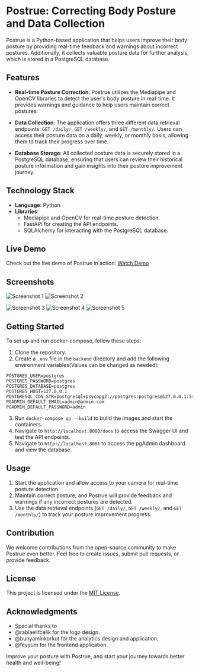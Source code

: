 # Postrue: Correcting Body Posture and Data Collection

Postrue is a Python-based application that helps users improve their body posture by providing real-time feedback and warnings about incorrect postures. Additionally, it collects valuable posture data for further analysis, which is stored in a PostgreSQL database.

## Features
- **Real-time Posture Correction**: Postrue utilizes the Mediapipe and OpenCV libraries to detect the user's body posture in real-time. It provides warnings and guidance to help users maintain correct postures.

- **Data Collection**: The application offers three different data retrieval endpoints: `GET /daily/`, `GET /weekly/`, and `GET /monthly/`. Users can access their posture data on a daily, weekly, or monthly basis, allowing them to track their progress over time.

- **Database Storage**: All collected posture data is securely stored in a PostgreSQL database, ensuring that users can review their historical posture information and gain insights into their posture improvement journey.

## Technology Stack
- **Language**: Python
- **Libraries**: 
  - Mediapipe and OpenCV for real-time posture detection.
  - FastAPI for creating the API endpoints.
  - SQLAlchemy for interacting with the PostgreSQL database.

## Live Demo
Check out the live demo of Postrue in action: [Watch Demo](https://www.youtube.com/watch?v=PwMzpxKCctk&ab_channel=R%C4%B1zaSemihKoca)

## Screenshots
![Screenshot 1](backend%2Fassets%2F4.jpg)
![Screenshot 2](backend%2Fassets%2Fcbimage.png)

![Screenshot 3](backend%2Fassets%2F1.jpg)
![Screenshot 4](backend%2Fassets%2Fresultgood.png)
![Screenshot 5](backend%2Fassets%2F65cde025.png)

## Getting Started
To set up and run docker-compose, follow these steps:
1. Clone the repository.
2. Create a `.env` file in the `backend` directory and add the following environment variables(Values can be changed as needed):
```
POSTGRES_USER=postgres
POSTGRES_PASSWORD=postgres
POSTGRES_DATABASE=postgres
POSTGRES_HOST=127.0.0.1
POSTGRESQL_CON_STR=postgresql+psycopg2://postgres:postgres@127.0.0.1:5432/postgres
PGADMIN_DEFAULT_EMAIL=admin@admin.com
PGADMIN_DEFAULT_PASSWORD=admin
```
3. Run `docker-compose up --build` to build the images and start the containers.
4. Navigate to `http://localhost:8000/docs` to access the Swagger UI and test the API endpoints.
5. Navigate to `http://localhost:8081` to access the pgAdmin dashboard and view the database.

## Usage
1. Start the application and allow access to your camera for real-time posture detection.
2. Maintain correct posture, and Postrue will provide feedback and warnings if any incorrect postures are detected.
3. Use the data retrieval endpoints (`GET /daily/`, `GET /weekly/`, and `GET /monthly/`) to track your posture improvement progress.

## Contribution
We welcome contributions from the open-source community to make Postrue even better. Feel free to create issues, submit pull requests, or provide feedback.

## License
This project is licensed under the [MIT License](LICENSE).

## Acknowledgments
- Special thanks to 
- @rabiaelifcelik for the logo design.
- @bunyaminkorkut for the analytics design and application.
- @feyyum for the frontend application.


Improve your posture with Postrue, and start your journey towards better health and well-being!
